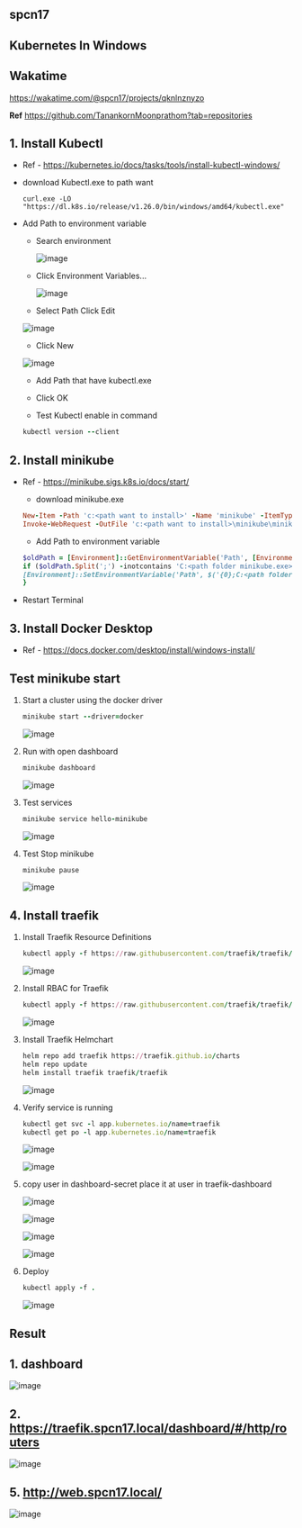 ## spcn17 
## Kubernetes In Windows

## Wakatime
https://wakatime.com/@spcn17/projects/qknlnznyzo

**Ref**  https://github.com/TanankornMoonprathom?tab=repositories


## 1. Install Kubectl
   - Ref 
    - https://kubernetes.io/docs/tasks/tools/install-kubectl-windows/

   - download Kubectl.exe to path want

      ```
      curl.exe -LO "https://dl.k8s.io/release/v1.26.0/bin/windows/amd64/kubectl.exe"
      ``` 
   - Add Path to environment variable
      - Search environment
  
        ![image](https://user-images.githubusercontent.com/119097663/224904080-a7de4fcd-c43d-4760-b483-0734aaeca796.png)


      - Click Environment Variables...

        ![image](https://user-images.githubusercontent.com/119097663/224904504-ac4bb0b8-4a35-4ddd-87c0-d0f665c86d04.png)

       - Select Path Click Edit

        ![image](https://user-images.githubusercontent.com/119097836/226183940-0ab3dcef-c532-4c98-be4e-1bf6b2b8096b.png)

       - Click New
        
        ![image](https://user-images.githubusercontent.com/119097836/226183877-99da52f9-aefa-49da-847d-550a43801da7.png)

      - Add Path that have kubectl.exe
      - Click OK
  
      - Test Kubectl enable in command
      ```ruby
      kubectl version --client
      ```

## 2. Install minikube
   - Ref
    - https://minikube.sigs.k8s.io/docs/start/

      - download minikube.exe

      ```ruby
      New-Item -Path 'c:<path want to install>' -Name 'minikube' -ItemType Directory -Force #create folder minikube
      Invoke-WebRequest -OutFile 'c:<path want to install>\minikube\minikube.exe' -Uri 'https://github.com/kubernetes/minikube/releases/latest/download/minikube-windows-amd64.exe' -UseBasicParsing #download install to path
      ```

      - Add Path to environment variable
      ```ruby
      $oldPath = [Environment]::GetEnvironmentVariable('Path', [EnvironmentVariableTarget]::Machine)
      if ($oldPath.Split(';') -inotcontains 'C:<path folder minikube.exe>'){ `
      [Environment]::SetEnvironmentVariable('Path', $('{0};C:<path folder minikube.exe>' -f $oldPath), [EnvironmentVariableTarget]::Machine) `
      }
      ```
   - Restart Terminal

## 3. Install Docker Desktop
   - Ref
    - https://docs.docker.com/desktop/install/windows-install/

## Test minikube start
1. Start a cluster using the docker driver
   ```ruby
   minikube start --driver=docker
   ```
   ![image](https://user-images.githubusercontent.com/119097836/226183616-bbfe2bad-c10d-4f23-894f-f6ce7c41a27c.png)

2. Run with open dashboard
   ```ruby
   minikube dashboard
   ```
   ![image](https://user-images.githubusercontent.com/119097836/226185662-d2692848-4b5d-4116-9110-47905405da2b.png)

3. Test services
   ```ruby
   minikube service hello-minikube
   ```
   ![image](https://user-images.githubusercontent.com/119097663/224907641-f32599e8-afd0-4a9e-8bf5-f8a59c476752.png)

4. Test Stop minikube
   ```ruby
   minikube pause
   ```
   ![image](https://user-images.githubusercontent.com/119097836/226185662-d2692848-4b5d-4116-9110-47905405da2b.png)

## 4. Install traefik
1. Install Traefik Resource Definitions
   ```ruby
   kubectl apply -f https://raw.githubusercontent.com/traefik/traefik/v2.9/docs/content/reference/dynamic-configuration/kubernetes-crd-definition-v1.yml
   ```
    ![image](https://user-images.githubusercontent.com/119097836/226183391-8695b9c9-58fc-4579-a7ae-b0c3461ccafa.png)

2. Install RBAC for Traefik
   ```ruby
   kubectl apply -f https://raw.githubusercontent.com/traefik/traefik/v2.9/docs/content/reference/dynamic-configuration/kubernetes-crd-rbac.yml
   ```
    ![image](https://user-images.githubusercontent.com/119097836/226183302-1ee43bad-92bc-490a-b152-10d4b3641aa7.png) 

3. Install Traefik Helmchart
   ```ruby
   helm repo add traefik https://traefik.github.io/charts 
   helm repo update
   helm install traefik traefik/traefik 
   ```
    ![image](https://user-images.githubusercontent.com/119097836/226183131-b50d850c-2fad-433d-9195-460e5ca92dd6.png)

4. Verify service is running
   ```ruby
   kubectl get svc -l app.kubernetes.io/name=traefik
   kubectl get po -l app.kubernetes.io/name=traefik
   ```
    ![image](https://user-images.githubusercontent.com/119097836/226186634-cc568852-8cb5-437b-bc15-20222fa65af5.png)

    ![image](https://user-images.githubusercontent.com/119097836/226186684-ae12b746-0df8-47e7-aa14-18e8a6ba386f.png)

5. copy user in dashboard-secret place it at user in traefik-dashboard

   ![image](https://user-images.githubusercontent.com/119097836/226182889-ccb98c0b-15ff-4bb5-8c6c-d78d948b580e.png)

   ![image](https://user-images.githubusercontent.com/119097836/226182737-5386691f-26c0-4c30-852c-0fd31860dfb8.png)

   ![image](https://user-images.githubusercontent.com/119097836/226182939-127db28b-5e6a-48f5-a9ea-496880f5fa44.png)

   ![image](https://user-images.githubusercontent.com/119097663/226111244-a7ec1e11-8f01-4070-88ba-0c7a88f83cc1.png)

6. Deploy
   ```ruby
   kubectl apply -f . 
   ```
   ![image](https://user-images.githubusercontent.com/119097836/226186425-f7aef711-df7c-4b35-ad11-2da961173354.png)

## Result

## 1. dashboard

![image](https://user-images.githubusercontent.com/119097836/226182650-3427e2bd-d262-4d67-8c74-7023198916ef.png)

## 2. https://traefik.spcn17.local/dashboard/#/http/routers

![image](https://user-images.githubusercontent.com/119097836/226182456-b259a675-7c5f-4c68-845a-65e11d196f4b.png)

## 5. http://web.spcn17.local/

![image](https://user-images.githubusercontent.com/119097836/226182353-df88ba9b-38a6-4434-afdd-445047ddc80e.png)
